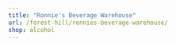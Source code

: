 ```yaml
---
title: "Ronnie's Beverage Warehouse"
url: /forest-hill/ronnies-beverage-warehouse/
shop: alcohol
---
```

